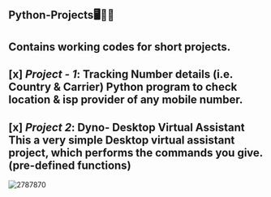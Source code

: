 **Python-Projects**:desktop_computer::technologist:
-----------------------------------------------------------------------------------------------------------------------------------------------------------------------------------
Contains working codes for short projects.
-----------------------------------------------------------------------------------------------------------------------------------------------------------------------------------
[x] *Project - 1*: Tracking Number details (i.e. Country & Carrier)
Python program to check location & isp provider of any mobile number.
-----------------------------------------------------------------------------------------------------------------------------------------------------------------------------------
[x] *Project 2*: Dyno- Desktop Virtual Assistant
This a very simple Desktop virtual assistant project, which performs the commands you give. (pre-defined functions)
-----------------------------------------------------------------------------------------------------------------------------------------------------------------------------------
![2787870](https://user-images.githubusercontent.com/81849824/118807011-67888380-b8c5-11eb-83f3-2d125d0ad963.jpg)


